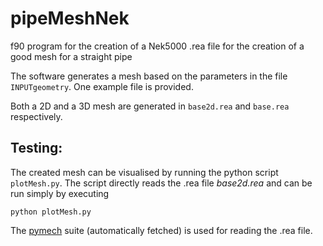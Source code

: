 # pipeMeshNek

f90 program for the creation of a Nek5000 .rea file for the creation of a good
mesh for a straight pipe

The software generates a mesh based on the parameters in the file
`INPUTgeometry`. One example file is provided.

Both a 2D and a 3D mesh are generated in `base2d.rea` and `base.rea`
respectively.

## Testing:
The created mesh can be visualised by running the python script `plotMesh.py`.
The script directly reads the .rea file *base2d.rea* and can be run simply
by executing

`python plotMesh.py`

The [pymech](https://github.com/eX-Mech/pymech) suite (automatically fetched)
is used for reading the .rea file.
